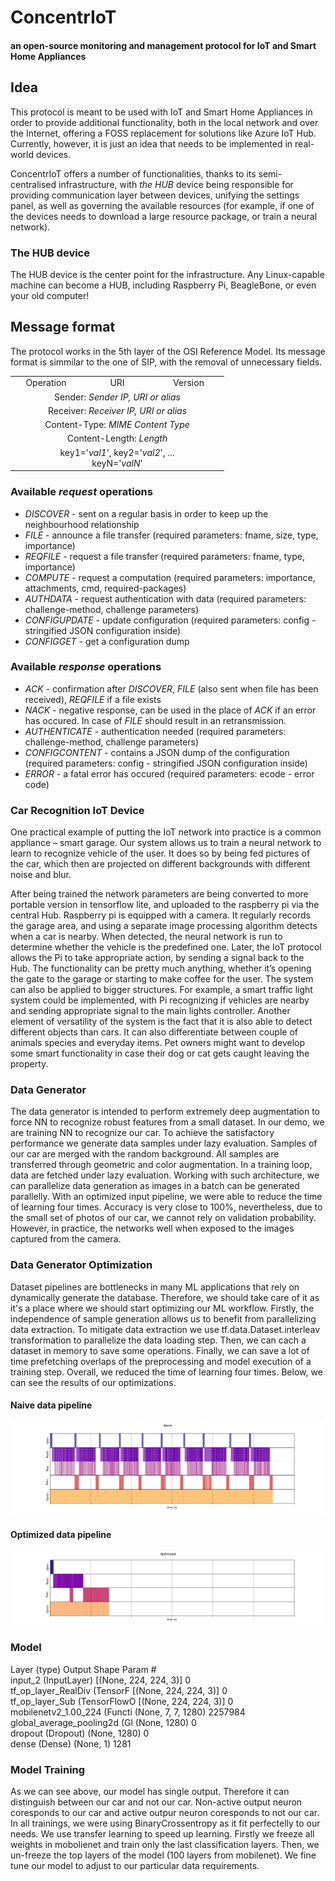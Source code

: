 # ConcentrIoT
#### an open-source monitoring and management protocol for IoT and Smart Home Appliances

## Idea
This protocol is meant to be used with IoT and Smart Home Appliances in order to provide additional functionality, both in the local network and over the Internet, offering a FOSS replacement for solutions like Azure IoT Hub. Currently, however, it is just an idea that needs to be implemented in real-world devices. 

ConcentrIoT offers a number of functionalities, thanks to its semi-centralised infrastructure, with *the HUB* device being responsible for providing communication layer between devices, unifying the settings panel, as well as governing the available resources (for example, if one of the devices needs to download a large resource package, or train a neural network).

### The HUB device
The HUB device is the center  point for the infrastructure. Any Linux-capable machine can become a HUB, including Raspberry Pi, BeagleBone, or even your old computer!

## Message format
The protocol works in the 5th layer of the OSI Reference Model. Its message format is simmilar to the one of SIP, with the removal of unnecessary fields.

<table width="600px">
    <tbody>
        <tr>
            <td width="100px" align=center valign=center>Operation</td>
            <td width="100px" align=center valign=center>URI</td>
            <td width="100px" align=center valign=center>Version</td>
        </tr>
        <tr>
            <td align=center valign=center colspan=3>Sender: <i>Sender IP, URI or alias</i></td>
        </tr>
        <tr>
            <td align=center valign=center colspan=3>Receiver: <i>Receiver IP, URI or alias</i></td>
        </tr>
        <tr>
            <td align=center valign=center colspan=3>Content-Type: <i>MIME Content Type</i></td>
        </tr>
        <tr>
            <td align=center valign=center colspan=3>Content-Length: <i>Length</i></td>
        </tr>
        <tr>
        	<td align=center valign=center colspan=3 rowspan=3>
        		key1='<i>val1</i>', key2='<i>val2</i>', ... <br>
        		keyN='<i>valN</i>'
        	</td>
        </tr>
    </tbody>
</table>

### Available *request* operations 
- *DISCOVER* - sent on a regular basis in order to keep up the neighbourhood relationship
- *FILE* - announce a file transfer (required parameters: fname, size, type, importance)
- *REQFILE* - request a file transfer (required parameters: fname, type, importance)
- *COMPUTE* - request a computation (required parameters: importance, attachments, cmd, required-packages)
- *AUTHDATA* - request authentication with data (required parameters: challenge-method, challenge parameters)
- *CONFIGUPDATE* - update configuration (required parameters: config - stringified JSON configuration inside)
- *CONFIGGET* - get a configuration dump

### Available *response* operations
- *ACK* - confirmation after *DISCOVER*, *FILE* (also sent when file has been received), *REQFILE* if a file exists
- *NACK* - negative response, can be used in the place of *ACK* if an error has occured. In case of *FILE* should result in an retransmission.
- *AUTHENTICATE* - authentication needed (required parameters: challenge-method, challenge parameters)
- *CONFIGCONTENT* - contains a JSON dump of the configuration (required parameters: config - stringified JSON configuration inside)
- *ERROR* - a fatal error has occured (required parameters: ecode - error code)

### Car Recognition IoT Device
One practical example of putting the IoT network into practice is a common appliance – smart garage. Our system allows us to train a neural network to learn to recognize vehicle of the user. It does so by being fed pictures of the car, which then are projected on different backgrounds with different noise and blur. 

After being trained the network parameters are being converted to more portable version in tensorflow lite, and uploaded to the raspberry pi via the central Hub. Raspberry pi is equipped with a camera. It regularly records the garage area, and using a separate image processing algorithm detects when a car is nearby. When detected, the neural network is run to determine whether the vehicle is the predefined one. Later, the IoT protocol allows the Pi to take appropriate action, by sending a signal back to the Hub. The functionality can be pretty much anything, whether it’s opening the gate to the garage or starting to make coffee for the user.
The system can also be applied to bigger structures. For example, a smart traffic light system could be implemented, with Pi recognizing if vehicles are nearby and sending appropriate signal to the main lights controller. 
Another element of versatility of the system is the fact that it is also able to detect different objects than cars. It can also differentiate between  couple of animals species and everyday items. Pet owners might want to develop some smart functionality in case their dog or cat gets caught leaving the property.  

### Data Generator
The data generator is intended to perform extremely deep augmentation to force NN to recognize robust features from a small dataset. In our demo, we are training NN to recognize our car. To achieve the satisfactory performance we generate data samples under lazy evaluation. Samples of our car are merged with the random background. All samples are transferred through geometric and color augmentation. In a training loop, data are fetched under lazy evaluation. Working with such architecture, we can parallelize data generation as images in a batch can be generated parallelly. With an optimized input pipeline, we were able to reduce the time of learning four times. Accuracy is very close to 100%, nevertheless, due to the small set of photos of our car, we cannot rely on validation probability. However, in practice, the networks well when exposed to the images captured from the camera. 

### Data Generator Optimization
Dataset pipelines are bottlenecks in many ML applications that rely on dynamically generate the database. Therefore, we should take care of it as it's a place where we should start optimizing our ML workflow. Firstly, the independence of sample generation allows us to benefit from parallelizing data extraction. To mitigate data extraction we use tf.data.Dataset.interleav transformation to parallelize the data loading step. Then, we can cach a dataset in memory to save some operations. Finally, we can save a lot of time prefetching overlaps of the preprocessing and model execution of a training step. Overall, we reduced the time of learning four times. Below, we can see the results of our optimizations. 
#### Naive data pipeline
![alt text](https://github.com/kondziusob/ConcentrIoT/raw/master/naive.jpg)

#### Optimized data pipeline
![alt text](https://github.com/kondziusob/ConcentrIoT/raw/master/optimized.jpg)


### Model

Layer (type)                 Output Shape              Param #   
input_2 (InputLayer)         [(None, 224, 224, 3)]     0         
tf_op_layer_RealDiv (TensorF [(None, 224, 224, 3)]     0         
tf_op_layer_Sub (TensorFlowO [(None, 224, 224, 3)]     0         
mobilenetv2_1.00_224 (Functi (None, 7, 7, 1280)        2257984   
global_average_pooling2d (Gl (None, 1280)              0         
dropout (Dropout)            (None, 1280)              0         
dense (Dense)                (None, 1)                 1281      

### Model Training 
As we can see above, our model has single output. Therefore it can distinguish between our car and not our car. Non-active output neuron coresponds to our car and active outpur neuron coresponds to not our car. In all trainings, we were using BinaryCrossentropy as it fit perfectelly to our needs. We use transfer learning to speed up learning. Firstly we freeze all weights in mobolienet and train only the last classification layers. Then, we un-freeze the top layers of the model (100 layers from mobilenet). We fine tune our model to adjust to our particular data requirements.

